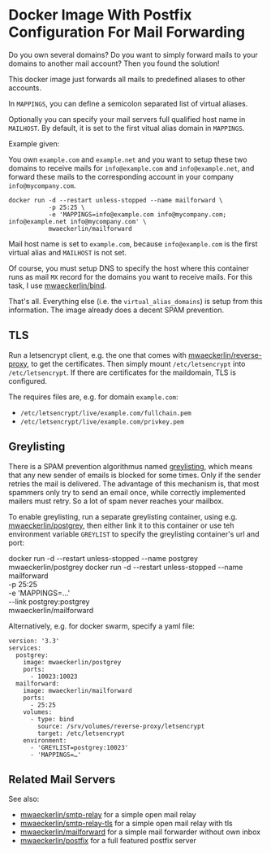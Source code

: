 Docker Image With Postfix Configuration For Mail Forwarding
===========================================================

Do you own several domains? Do you want to simply forward mails to
your domains to another mail account? Then you found the solution!

This docker image just forwards all mails to predefined aliases to
other accounts.

In `MAPPINGS`, you can define a semicolon separated list of virtual aliases.

Optionally you can specify your mail servers full qualified host name
in `MAILHOST`. By default, it is set to the first vitual alias domain
in `MAPPINGS`.

Example given:

You own `example.com` and `example.net` and you want to setup these
two domains to receive mails for `info@example.com` and
`info@example.net`, and forward these mails to the corresponding
account in your company `info@mycompany.com`.

    docker run -d --restart unless-stopped --name mailforward \
               -p 25:25 \
               -e 'MAPPINGS=info@example.com info@mycompany.com; info@example.net info@mycompany.com' \
               mwaeckerlin/mailforward
              
Mail host name is set to `example.com`, because `info@example.com` is
the first virtual alias and `MAILHOST` is not set.

Of course, you must setup DNS to specify the host where this container
runs as mail `MX` record for the domains you want to receive
mails. For this task, I use
[mwaeckerlin/bind](https://hub.docker.com/r/mwaeckerlin/bind).

That's all. Everything else (i.e. the `virtual_alias_domains`) is
setup from this information. The image already does a decent SPAM
prevention.


TLS
---

Run a letsencrypt client, e.g. the one that comes with
[mwaeckerlin/reverse-proxy](https://hub.docker.com/r/mwaeckerlin/reverse-proxy),
to get the certificates. Then simply mount `/etc/letsencrypt` into
`/etc/letsencrypt`. If there are certificates for the maildomain, TLS
is configured.

The requires files are, e.g. for domain `example.com`:
 - `/etc/letsencrypt/live/example.com/fullchain.pem`
 - `/etc/letsencrypt/live/example.com/privkey.pem`


Greylisting
-----------

There is a SPAM prevention algorithmus named
[greylisting](https://wikipedia.org/wiki/Greylisting), which means
that any new sender of emails is blocked for some times. Only if the
sender retries the mail is delivered. The advantage of this mechanism
is, that most spammers only try to send an email once, while correctly
implemented mailers must retry. So a lot of spam never reaches your
mailbox.

To enable greylisting, run a separate greylisting container, using
e.g. [mwaeckerlin/postgrey](https://hub.docker.com/r/mwaeckerlin/postgrey/),
then either link it to this container or use teh environment variable
`GREYLIST` to specify the greylisting container's url and port:

   docker run -d --restart unless-stopped --name postgrey \
              mwaeckerlin/postgrey
   docker run -d --restart unless-stopped --name mailforward \
              -p 25:25 \
              -e 'MAPPINGS=…' \
              --link postgrey:postgrey \
              mwaeckerlin/mailforward

Alternatively, e.g. for docker swarm, specify a yaml file:

```
version: '3.3'
services:
  postgrey:
    image: mwaeckerlin/postgrey
    ports:
      - 10023:10023
  mailforward:
    image: mwaeckerlin/mailforward
    ports:
      - 25:25
    volumes:
      - type: bind
        source: /srv/volumes/reverse-proxy/letsencrypt
        target: /etc/letsencrypt
    environment:
      - 'GREYLIST=postgrey:10023'
      - 'MAPPINGS=…'
```


Related Mail Servers
--------------------

See also:
 - [mwaeckerlin/smtp-relay](https://hub.docker.com/r/mwaeckerlin/smtp-relay) for a simple open mail relay
 - [mwaeckerlin/smtp-relay-tls](https://hub.docker.com/r/mwaeckerlin/smtp-relay-tls) for a simple open mail relay with tls
 - [mwaeckerlin/mailforward](https://hub.docker.com/r/mwaeckerlin/mailforward) for a simple mail forwarder without own inbox
 - [mwaeckerlin/postfix](https://hub.docker.com/r/mwaeckerlin/postfix) for a full featured postfix server
